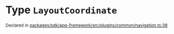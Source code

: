 # Type `LayoutCoordinate`
<sub>Declared in [packages/sdk/app-framework/src/plugins/common/navigation.ts:38](https://github.com/dxos/dxos/blob/56c97ac85/packages/sdk/app-framework/src/plugins/common/navigation.ts#L38)</sub>






